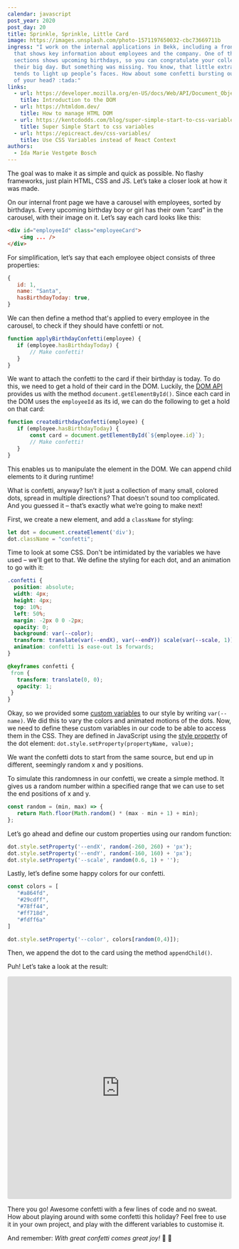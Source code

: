 ```yaml
---
calendar: javascript
post_year: 2020
post_day: 20
title: Sprinkle, Sprinkle, Little Card
image: https://images.unsplash.com/photo-1571197650032-cbc73669711b
ingress: "I work on the internal applications in Bekk, including a front page
  that shows key information about employees and the company. One of the
  sections shows upcoming birthdays, so you can congratulate your colleagues on
  their big day. But something was missing. You know, that little extra that
  tends to light up people’s faces. How about some confetti bursting out the top
  of your head? :tada:"
links:
  - url: https://developer.mozilla.org/en-US/docs/Web/API/Document_Object_Model/Introduction
    title: Introduction to the DOM
  - url: https://htmldom.dev/
    title: How to manage HTML DOM
  - url: https://kentcdodds.com/blog/super-simple-start-to-css-variables
    title: Super Simple Start to css variables
  - url: https://epicreact.dev/css-variables/
    title: Use CSS Variables instead of React Context
authors:
  - Ida Marie Vestgøte Bosch
---
```

The goal was to make it as simple and quick as possible. No flashy frameworks, just plain HTML, CSS and JS. Let’s take a closer look at how it was made.

On our internal front page we have a carousel with employees, sorted by birthdays. Every upcoming birthday boy or girl has their own “card” in the carousel, with their image on it. Let’s say each card looks like this:

```html
<div id="employeeId" class="employeeCard">
    <img ... />
</div>
```

For simplification, let’s say that each employee object consists of three properties:

```javascript 
{
   id: 1,
   name: "Santa",
   hasBirthdayToday: true,
}
```

We can then define a method that's applied to every employee in the carousel, to check if they should have confetti or not.

```javascript
function applyBirthdayConfetti(employee) {
   if (employee.hasBirthdayToday) {
       // Make confetti!
   }
}
```

We want to attach the confetti to the card if their birthday is today. To do this, we need to get a hold of their card in the DOM. Luckily, the [DOM API](https://developer.mozilla.org/en-US/docs/Web/API/Document_Object_Model) provides us with the method `document.getElementById()`. Since each card in the DOM uses the `employeeId` as its id, we can do the following to get a hold on that card:

```javascript
function createBirthdayConfetti(employee) {
   if (employee.hasBirthdayToday) {
       const card = document.getElementById(`${employee.id}`);
       // Make confetti!
   }
}
```

This enables us to manipulate the element in the DOM. We can append child elements to it during runtime!

What is confetti, anyway? Isn’t it just a collection of many small, colored dots, spread in multiple directions? That doesn't sound too complicated. And you guessed it – that’s exactly what we’re going to make next!

First, we create a new element, and add a `className` for styling:

```javascript
let dot = document.createElement('div');
dot.className = "confetti";
```

Time to look at some CSS. Don't be intimidated by the variables we have used – we'll get to that. We define the styling for each dot, and an animation to go with it:

```css
.confetti {
  position: absolute;
  width: 4px;
  height: 4px;
  top: 10%;
  left: 50%;
  margin: -2px 0 0 -2px;
  opacity: 0;
  background: var(--color);
  transform: translate(var(--endX), var(--endY)) scale(var(--scale, 1));
  animation: confetti 1s ease-out 1s forwards;
}

@keyframes confetti {
 from {
   transform: translate(0, 0);
   opacity: 1;
 }
}
```

Okay, so we provided some [custom variables](https://developer.mozilla.org/en-US/docs/Web/CSS/Using_CSS_custom_properties) to our style by writing `var(--name)`. We did this to vary the colors and animated motions of the dots. Now, we need to define these custom variables in our code to be able to access them in the CSS. They are defined in JavaScript using the [style property](https://developer.mozilla.org/en-US/docs/Web/API/CSSStyleDeclaration) of the dot element: `dot.style.setProperty(propertyName, value);`

We want the confetti dots to start from the same source, but end up in different, seemingly random x and y positions.

To simulate this randomness in our confetti, we create a simple method. It gives us a random number within a specified range that we can use to set the end positions of x and y.

```javascript
const random = (min, max) => {
   return Math.floor(Math.random() * (max - min + 1) + min);
};
```

Let’s go ahead and define our custom properties using our random function:

```javascript
dot.style.setProperty('--endX', random(-260, 260) + 'px');
dot.style.setProperty('--endY', random(-160, 160) + 'px');
dot.style.setProperty('--scale', random(0.6, 1) + '');
```

Lastly, let’s define some happy colors for our confetti.

```javascript
const colors = [
   "#a864fd",
   "#29cdff",
   "#78ff44",
   "#ff718d",
   "#fdff6a"
]
```

```javascript
dot.style.setProperty('--color', colors[random(0,4)]);
```

Then, we append the dot to the card using the method `appendChild()`.

Puh! Let’s take a look at the result:

<iframe src="https://codesandbox.io/embed/birthday-confetti-v56n0?fontsize=14&hidenavigation=1&theme=dark"
     style="width:100%; height:500px; border:0; border-radius: 4px; overflow:hidden;"
     title="birthday-confetti"
     allow="accelerometer; ambient-light-sensor; camera; encrypted-media; geolocation; gyroscope; hid; microphone; midi; payment; usb; vr; xr-spatial-tracking"
     sandbox="allow-forms allow-modals allow-popups allow-presentation allow-same-origin allow-scripts"
   ></iframe>

There you go! Awesome confetti with a few lines of code and no sweat. How about playing around with some confetti this holiday? Feel free to use it in your own project, and play with the different variables to customise it.

And remember: _With great confetti comes great joy!_ :tada: :star_struck:
